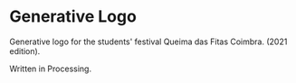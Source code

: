 # Generative Logo
Generative logo for the students' festival Queima das Fitas Coimbra.
(2021 edition).

Written in Processing.
